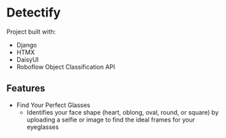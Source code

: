 # Detectify

Project built with:

- Django
- HTMX
- DaisyUI
- Roboflow Object Classification API

## Features

- Find Your Perfect Glasses
  - Identifies your face shape (heart, oblong, oval, round, or square) by uploading a selfie or image to find the ideal frames for your eyeglasses
